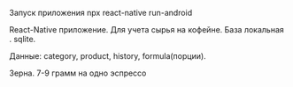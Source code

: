 Запуск приложения npx react-native run-android

React-Native приложение. Для учета сырья на кофейне.
База локальная . sqlite.


Данные: category, product, history, formula(порции).

Зерна. 7-9 грамм на одно эспрессо